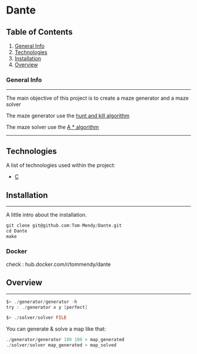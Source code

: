 # Dante

## Table of Contents

1. [General Info](#general-info)
2. [Technologies](#technologies)
3. [Installation](#installation)
4. [Overview](#overview)

### General Info

***
The main objective of this project is to create a maze generator and a maze solver

The maze generator use the [hunt and kill algorithm](https://weblog.jamisbuck.org/2011/1/24/maze-generation-hunt-and-kill-algorithm)

The maze solver use the [A * algorithm](https://www.geeksforgeeks.org/a-search-algorithm/)
***

## Technologies

A list of technologies used within the project:

* [C](https://en.wikipedia.org/wiki/C_(programming_language))

## Installation

***
A little intro about the installation.

```c
git clone git@github.com:Tom-Mendy/Dante.git
cd Dante
make
```

### Docker

check : hub.docker.com/r/tommendy/dante

## Overview

***

```c
$> ./generator/generator -h
try : ./generator x y [perfect]
```

```c
$> ./solver/solver FILE
```

You can generate & solve a map like that:

```c
./generator/generator 100 100 > map_generated
./solver/solver map_generated > map_solved
```
